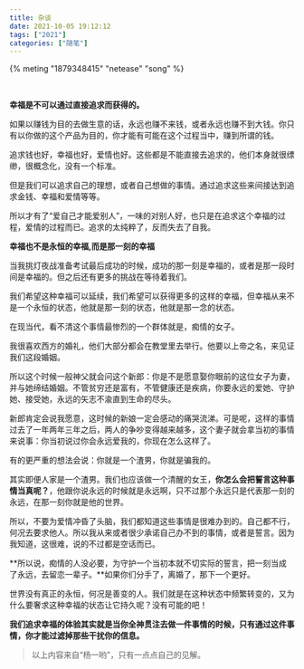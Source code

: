 ```yaml
---
title: 杂谈
date: 2021-10-05 19:12:12
tags: ["2021"]
categories: ["随笔"]
---
```


{% meting "1879348415" "netease" "song" %}

</br>

**幸福是不可以通过直接追求而获得的。**

如果以赚钱为目的去做生意的话，永远也赚不来钱，或者永远也赚不到大钱。你只有以你做的这个产品为目的，你才能有可能在这个过程当中，赚到所谓的钱。

追求钱也好，幸福也好，爱情也好。这些都是不能直接去追求的，他们本身就很缥缈，很概念化，没有一个标准。

但是我们可以追求自己的理想，或者自己想做的事情。通过追求这些来间接达到追求金钱、幸福和爱情等等。

所以才有了“爱自己才能爱别人”，一味的对别人好，也只是在追求这个幸福的过程，爱情的过程而已。追求的太纯粹了，反而失去了自我。

<!--more-->

**幸福也不是永恒的幸福,而是那一刻的幸福**

当我挑灯夜战准备考试最后成功的时候，成功的那一刻是幸福的，或者是那一段时间是幸福的。但之后还有更多的挑战在等待着我们。

我们希望这种幸福可以延续，我们希望可以获得更多的这样的幸福，但幸福从来不是一个永恒的状态，他就是那一刻的状态，他就是那一念的状态。

在现当代，看不清这个事情最惨烈的一个群体就是，痴情的女子。

我很喜欢西方的婚礼，他们大部分都会在教堂里去举行。他要以上帝之名，来见证我们这段婚姻。

所以这个时候一般神父就会问这个新郎：你是不是愿意娶你眼前的这位女子为妻，并与她缔结婚姻。不管贫穷还是富有，不管健康还是疾病，你要永远的爱她、守护她、接受她，永远的矢志不渝直到生命的尽头。

新郎肯定会说我愿意，这时候的新娘一定会感动的痛哭流涕。可是呢，这样的事情过去了一年两年三年之后，两人的争吵变得越来越多，这个妻子就会拿当初的事情来说事：你当初说过你会永远爱我的，你现在怎么这样了。

有的更严重的想法会说：你就是一个渣男，你就是骗我的。

其实即便人家是一个渣男。我们也应该做一个清醒的女王，**你怎么会把誓言这种事情当真呢？**，他跟你说永远的时候就是永远啊，只不过那个永远只是代表那一刻的永远，在那一刻你就是他的世界。

所以，不要为爱情冲昏了头脑，我们都知道这些事情是很难办到的。自己都不行，何况去要求他人。所以我从来或者很少承诺自己办不到的事情，或者是誓言。因为我知道，这很难，说的不过都是空话而已。

**所以说，痴情的人没必要，为守护一个当初本就不切实际的誓言，把一刻当成了永远，去留恋一辈子。**如果你们分手了，离婚了，那下一个更好。

世界没有真正的永恒，何况是善变的人。我们就是在这种状态中频繁转变的，又为什么要奢求这种幸福的状态让它持久呢？没有可能的吧！

**我们追求幸福的体验其实就是当你全神贯注去做一件事情的时候，只有通过这件事情，你才能过滤掉那些干扰你的信息。**

> 以上内容来自“杨一哟”，只有一点点自己的见解。